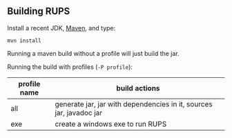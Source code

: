 Building RUPS
-------------

Install a recent JDK, [Maven], and type:

```
mvn install
```

Running a maven build without a profile will just build the jar.

Running the build with profiles (`-P profile`):

profile name | build actions
------------ | -------------
all          | generate jar, jar with dependencies in it, sources jar, javadoc jar
exe          | create a windows exe to run RUPS

[maven]: http://maven.apache.org/
